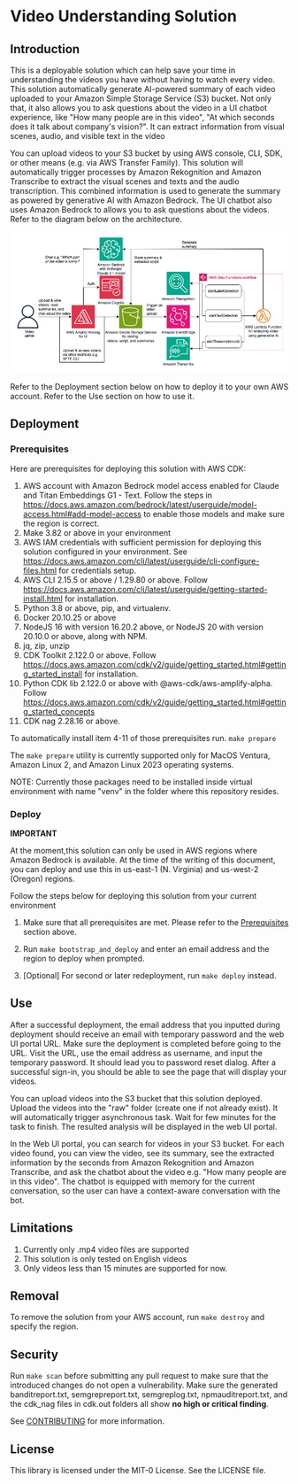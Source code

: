 # Video Understanding Solution

## Introduction

This is a deployable solution which can help save your time in understanding the videos you have without having to watch every video. This solution automatically generate AI-powered summary of each video uploaded to your Amazon Simple Storage Service (S3) bucket. Not only that, it also allows you to ask questions about the video in a UI chatbot experience, like "How many people are in this video", "At which seconds does it talk about company's vision?". It can extract information from visual scenes, audio, and visible text in the video

You can upload videos to your S3 bucket by using AWS console, CLI, SDK, or other means (e.g. via AWS Transfer Family). This solution will automatically trigger processes by Amazon Rekognition and Amazon Transcribe to extract the visual scenes and texts and the audio transcription. This combined information is used to generate the summary as powered by generative AI with Amazon Bedrock. The UI chatbot also uses Amazon Bedrock to allows you to ask questions about the videos. Refer to the diagram below on the architecture.

![Architecture](./assets/architecture.jpg)

Refer to the Deployment section below on how to deploy it to your own AWS account. Refer to the Use section on how to use it.

## Deployment

### Prerequisites

Here are prerequisites for deploying this solution with AWS CDK:

1. AWS account with Amazon Bedrock model access enabled for Claude and Titan Embeddings G1 - Text. Follow the steps in https://docs.aws.amazon.com/bedrock/latest/userguide/model-access.html#add-model-access to enable those models and make sure the region is correct.
2. Make 3.82 or above in your environment
3. AWS IAM credentials with sufficient permission for deploying this solution configured in your environment. See https://docs.aws.amazon.com/cli/latest/userguide/cli-configure-files.html for credentials setup.
4. AWS CLI 2.15.5 or above / 1.29.80 or above. Follow https://docs.aws.amazon.com/cli/latest/userguide/getting-started-install.html for installation.
5. Python 3.8 or above, pip, and virtualenv.
6. Docker 20.10.25 or above
7. NodeJS 16 with version 16.20.2 above, or NodeJS 20 with version 20.10.0 or above, along with NPM.
8. jq, zip, unzip
9. CDK Toolkit 2.122.0 or above. Follow https://docs.aws.amazon.com/cdk/v2/guide/getting_started.html#getting_started_install for installation.
10. Python CDK lib 2.122.0 or above with @aws-cdk/aws-amplify-alpha. Follow https://docs.aws.amazon.com/cdk/v2/guide/getting_started.html#getting_started_concepts
11. CDK nag 2.28.16 or above.

To automatically install item 4-11 of those prerequisites run. `make prepare`

The `make prepare` utility is currently supported only for MacOS Ventura, Amazon Linux 2, and Amazon Linux 2023 operating systems.

NOTE: Currently those packages need to be installed inside virtual environment with name "venv" in the folder where this repository resides. 

### Deploy

**IMPORTANT**

At the moment,this solution can only be used in AWS regions where Amazon Bedrock is available.
At the time of the writing of this document, you can deploy and use this in us-east-1 (N. Virginia) and us-west-2 (Oregon) regions.

Follow the steps below for deploying this solution from your current environment

1. Make sure that all prerequisites are met. Please refer to the [Prerequisites](#prerequisites) section above.

2. Run `make bootstrap_and_deploy` and enter an email address and the region to deploy when prompted. 

3. [Optional] For second or later redeployment, run `make deploy` instead.


## Use

After a successful deployment, the email address that you inputted during deployment should receive an email with temporary password and the web UI portal URL. Make sure the deployment is completed before going to the URL. Visit the URL, use the email address as username, and input the temporary password. It should lead you to password reset dialog. After a successful sign-in, you should be able to see the page that will display your videos.

You can upload videos into the S3 bucket that this solution deployed. Upload the videos into the "raw" folder (create one if not already exist). It will automatically trigger asynchronous task. Wait for few minutes for the task to finish. The resulted analysis will be displayed in the web UI portal.

In the Web UI portal, you can search for videos in your S3 bucket. For each video found, you can view the video, see its summary, see the extracted information by the seconds from Amazon Rekognition and Amazon Transcribe, and ask the chatbot about the video e.g. "How many people are in this video". The chatbot is equipped with memory for the current conversation, so the user can have a context-aware conversation with the bot.

## Limitations

1. Currently only .mp4 video files are supported
2. This solution is only tested on English videos
3. Only videos less than 15 minutes are supported for now.

## Removal
To remove the solution from your AWS account, run `make destroy` and specify the region.

## Security

Run `make scan` before submitting any pull request to make sure that the introduced changes do not open a vulnerability. Make sure the generated banditreport.txt, semgrepreport.txt, semgreplog.txt, npmauditreport.txt, and the cdk_nag files in cdk.out folders all show **no high or critical finding**.

See [CONTRIBUTING](CONTRIBUTING.md#security-issue-notifications) for more information.

## License

This library is licensed under the MIT-0 License. See the LICENSE file.
